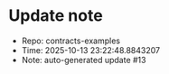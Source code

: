 ﻿# Update note
- Repo: contracts-examples
- Time: 2025-10-13 23:22:48.8843207
- Note: auto-generated update #13
